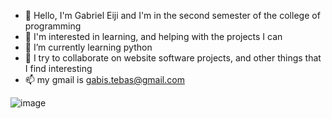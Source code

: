 - 👋 Hello, I'm Gabriel Eiji and I'm in the second semester of the college of programming
- 👀 I'm interested in learning, and helping with the projects I can
- 🌱 I’m currently learning python 
- 💞️ I try to collaborate on website software projects, and other things that I find interesting
- 📫 my gmail is gabis.tebas@gmail.com

![image](https://github.com/eijiS2/eijiS2/assets/139992972/5e5bec6d-975f-4c00-8845-1cd1b8f950cc)

